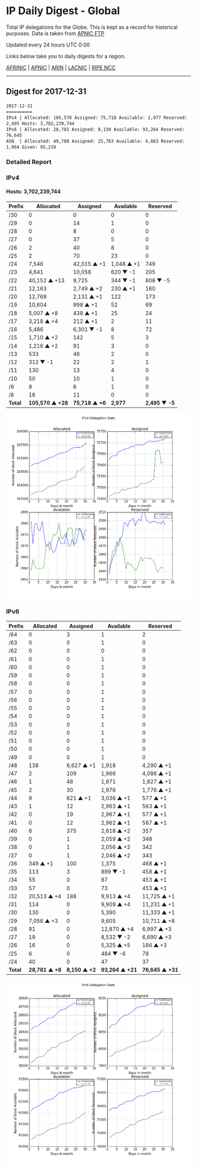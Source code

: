 # IP Daily Digest - Global

Total IP delegations for the Globe. This is kept as a record for historical purposes. Data is taken from [APNIC FTP](https://ftp.apnic.net/)

Updated every 24 hours UTC 0:00

Links below take you to daily digests for a region.

[AFRINIC](./archives/AFRINIC/) | [APNIC](./archives/APNIC/) | [ARIN](./archives/ARIN/) | [LACNIC](./archives/LACNIC/) | [RIPE NCC](./archives/RIPE_NCC/)

---

## Digest for 2017-12-31
```
2017-12-31
==========
IPv4 | Allocated: 105,570 Assigned: 75,718 Available: 2,977 Reserved: 2,495 Hosts: 3,702,239,744
IPv6 | Allocated: 28,781 Assigned: 8,150 Available: 93,264 Reserved: 76,645
ASN  | Allocated: 49,780 Assigned: 25,763 Available: 4,863 Reserved: 1,904 Given: 95,219
```

### Detailed Report

### IPv4

#### Hosts: **3,702,239,744**

| Prefix | Allocated | Assigned | Available | Reserved |
| ----- | ----- | ----- | ----- | ----- |
| /30 | 0 | 0 | 0 | 0 |
| /29 | 0 | 14 | 1 | 0 |
| /28 | 0 | 8 | 0 | 0 |
| /27 | 0 | 37 | 5 | 0 |
| /26 | 2 | 40 | 8 | 0 |
| /25 | 2 | 70 | 23 | 0 |
| /24 | 7,546 | 42,015 ▲ +1 | 1,048 ▲ +1 | 749 |
| /23 | 4,641 | 10,058 | 620 ▼ -1 | 205 |
| /22 | 40,152 ▲ +13 | 9,725 | 344 ▼ -1 | 808 ▼ -5 |
| /21 | 12,163 | 2,749 ▲ +2 | 230 ▲ +1 | 160 |
| /20 | 12,768 | 2,131 ▲ +1 | 122 | 173 |
| /19 | 10,604 | 998 ▲ +1 | 52 | 69 |
| /18 | 5,007 ▲ +8 | 438 ▲ +1 | 25 | 24 |
| /17 | 3,218 ▲ +4 | 212 ▲ +1 | 2 | 11 |
| /16 | 5,486 | 6,301 ▼ -1 | 8 | 72 |
| /15 | 1,710 ▲ +2 | 142 | 5 | 3 |
| /14 | 1,216 ▲ +2 | 91 | 3 | 0 |
| /13 | 533 | 46 | 2 | 0 |
| /12 | 312 ▼ -1 | 22 | 2 | 1 |
| /11 | 130 | 13 | 4 | 0 |
| /10 | 50 | 10 | 1 | 0 |
| /9 | 8 | 6 | 1 | 0 |
| /8 | 18 | 11 | 0 | 0 |
| **Total** | **105,570 ▲ +28** | **75,718 ▲ +6** | **2,977** | **2,495 ▼ -5** |

![ipv4-stats](ipv4-figure.png)

### IPv6

| Prefix | Allocated | Assigned | Available | Reserved |
| ----- | ----- | ----- | ----- | ----- |
| /64 | 0 | 3 | 1 | 2 |
| /63 | 0 | 0 | 1 | 0 |
| /62 | 0 | 0 | 0 | 0 |
| /61 | 0 | 0 | 1 | 0 |
| /60 | 0 | 0 | 1 | 0 |
| /59 | 0 | 0 | 1 | 0 |
| /58 | 0 | 0 | 1 | 0 |
| /57 | 0 | 0 | 1 | 0 |
| /56 | 0 | 0 | 1 | 0 |
| /55 | 0 | 0 | 1 | 0 |
| /54 | 0 | 0 | 1 | 0 |
| /53 | 0 | 0 | 1 | 0 |
| /52 | 0 | 0 | 1 | 0 |
| /51 | 0 | 0 | 1 | 0 |
| /50 | 0 | 0 | 1 | 0 |
| /49 | 0 | 0 | 1 | 0 |
| /48 | 138 | 6,627 ▲ +1 | 1,918 | 4,290 ▲ +1 |
| /47 | 2 | 109 | 1,966 | 4,086 ▲ +1 |
| /46 | 1 | 48 | 1,971 | 1,827 ▲ +1 |
| /45 | 2 | 30 | 1,976 | 1,776 ▲ +1 |
| /44 | 9 | 621 ▲ +1 | 3,036 ▲ +1 | 577 ▲ +1 |
| /43 | 1 | 12 | 2,963 ▲ +1 | 563 ▲ +1 |
| /42 | 0 | 19 | 2,967 ▲ +1 | 577 ▲ +1 |
| /41 | 0 | 12 | 2,962 ▲ +1 | 587 ▲ +1 |
| /40 | 6 | 375 | 2,618 ▲ +2 | 357 |
| /39 | 0 | 1 | 2,059 ▲ +2 | 348 |
| /38 | 0 | 1 | 2,056 ▲ +2 | 342 |
| /37 | 0 | 1 | 2,046 ▲ +2 | 343 |
| /36 | 349 ▲ +1 | 100 | 1,375 | 468 ▲ +1 |
| /35 | 113 | 3 | 899 ▼ -1 | 458 ▲ +1 |
| /34 | 55 | 0 | 87 | 453 ▲ +1 |
| /33 | 57 | 0 | 73 | 453 ▲ +1 |
| /32 | 20,513 ▲ +4 | 188 | 9,913 ▲ +4 | 11,725 ▲ +1 |
| /31 | 114 | 0 | 9,909 ▲ +4 | 11,231 ▲ +1 |
| /30 | 130 | 0 | 5,390 | 11,333 ▲ +1 |
| /29 | 7,056 ▲ +3 | 0 | 9,605 | 10,711 ▲ +8 |
| /28 | 91 | 0 | 12,870 ▲ +4 | 6,997 ▲ +3 |
| /27 | 19 | 0 | 8,532 ▼ -2 | 6,690 ▲ +3 |
| /26 | 16 | 0 | 5,325 ▲ +5 | 186 ▲ +3 |
| /25 | 6 | 0 | 484 ▼ -6 | 78 |
| /24 | 40 | 0 | 47 | 37 |
| **Total** | **28,781 ▲ +8** | **8,150 ▲ +2** | **93,264 ▲ +21** | **76,645 ▲ +31** |

![ipv6-stats](ipv6-figure.png)